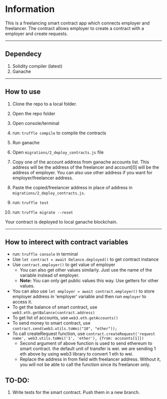 # Information

This is a freelancing smart contract app which connects employer and freelancer. The contract allows employer to create a contract with a employer and create requests.

---

## Dependecy

1. Solidity compiler (latest)
2. Ganache

---

## How to use

1. Clone the repo to a local folder.
2. Open the repo folder
3. Open console/terminal
4. run: `truffle compile` to compile the contracts
5. Run ganache
6. Open `migrations/2_deploy_contracts.js` file
7. Copy one of the account address from ganache accounts list. This address will be the address of the freelancer and account[0] will be the address of employer. You can also use other address if you want for employer/freelancer address.

8. Paste the copied/freelancer address in place of address in `migrations/2_deploy_contracts.js`.

9. run: `truffle test`
10. run: `truffle migrate --reset`

Your contract is deployed to local ganache blockchain.

---

## How to interect with contract variables
- run: `truffle console` in terminal
- Use `let contract = await Delance.deployed()` to get contract instance
- Use `contract.employer()` to get value of employer
  - You can also get other values similarly. Just use the name of the variable instead of employer.
  - **Note:** You can only get public values this way. Use getters for other values. 
- You can also use `let employer = await contract.employer()` to store employer address in 'employer' variable and then run `employer` to access it.
- To get the balance of smart contract, use `web3.eth.getBalance(contract.address)`
- To get list of accounts, use `web3.eth.getAccounts()`
- To send money to smart contract, use `contract.send(web3.utils.toWei("10", "ether"));`
- To call createRequest function, use `contract.createRequest('request name', web3.utils.toWei('1', 'ether'), {from: accounts[1]})`
  - Second argument of above function is used to send ethereum to smart contract. the default unit of transfer is wei. we are sending 1 eth above by using web3 library to convert 1 eth to wei.
  - Replace the address in from field with freelancer address. Without it, you will not be able to call the function since its freelancer only.

## TO-DO:
1. Write tests for the smart contract. Push them in a new branch.